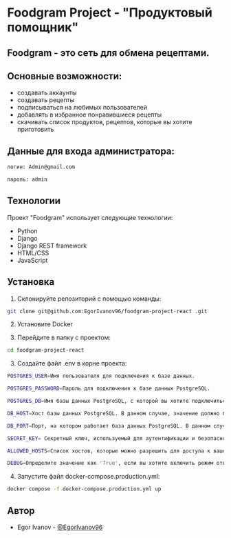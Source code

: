 # Foodgram Project - "Продуктовый помощник"

## Foodgram - это сеть для обмена рецептами.


## Основные возможности:
 - создавать аккаунты
 - создавать рецепты
 - подписываться на любимых пользователей
 - добавлять в избранное понравившиеся рецепты 
 - скачивать список продуктов, рецептов, которые вы хотите приготовить


## Данные для входа администратора:

```bash
логин: Admin@gmail.com 

пароль: admin
```

## Технологии

Проект "Foodgram" использует следующие технологии:

- Python
- Django
- Django REST framework
- HTML/CSS
- JavaScript


## Установка

1. Склонируйте репозиторий с помощью команды:

```bash
git clone git@github.com:EgorIvanov96/foodgram-project-react .git
```

2. Установите Docker

2. Перейдите в папку с проектом:

```bash
cd foodgram-project-react
```

3. Создайте файл .env в корне проекта:

```bash
POSTGRES_USER=Имя пользователя для подключения к базе данных.
```

```bash
POSTGRES_PASSWORD=Пароль для подключения к базе данных PostgreSQL.
```

```bash
POSTGRES_DB=Имя базы данных PostgreSQL, с которой вы хотите подключиться.
```

```bash
DB_HOST=Хост базы данных PostgreSQL. В данном случае, значение должно быть 'db'.
```

```bash
DB_PORT=Порт, на котором работает база данных PostgreSQL. В данном случае, значение должно быть '5432'
```

```bash
SECRET_KEY= Секретный ключ, используемый для аутентификации и безопасности вашего приложения.
```

```bash
ALLOWED_HOSTS=Список хостов, которые можно разрешить для доступа к вашему приложению. Вы можете указать конкретные имена хостов, разделяя их запятыми.
```

```bash
DEBUG=Определите значение как 'True', если вы хотите включить режим отладки для вашего приложения.
```

4. Запустите файл docker-compose.production.yml:

```bash
docker compose -f docker-compose.production.yml up
```


## Автор

- Egor Ivanov - [@EgorIvanov96](https://github.com/EgorIvanov96)

